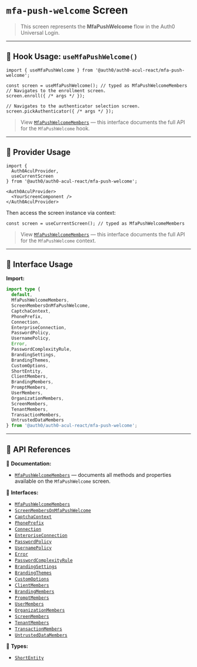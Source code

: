 # `mfa-push-welcome` Screen

> This screen represents the **MfaPushWelcome** flow in the Auth0 Universal Login.

---

## 🔹 Hook Usage: `useMfaPushWelcome()`

```tsx
import { useMfaPushWelcome } from '@auth0/auth0-acul-react/mfa-push-welcome';

const screen = useMfaPushWelcome(); // typed as MfaPushWelcomeMembers
// Navigates to the enrollment screen.
screen.enroll({ /* args */ });

// Navigates to the authenticator selection screen.
screen.pickAuthenticator({ /* args */ });
```

> View [`MfaPushWelcomeMembers`](https://auth0.github.io/universal-login/interfaces/Classes.MfaPushWelcomeMembers.html) — this interface documents the full API for the `MfaPushWelcome` hook.

---

## 🔹 Provider Usage

```tsx
import {
  Auth0AculProvider,
  useCurrentScreen
} from '@auth0/auth0-acul-react/mfa-push-welcome';

<Auth0AculProvider>
  <YourScreenComponent />
</Auth0AculProvider>
```

Then access the screen instance via context:

```tsx
const screen = useCurrentScreen(); // typed as MfaPushWelcomeMembers
```

> View [`MfaPushWelcomeMembers`](https://auth0.github.io/universal-login/interfaces/Classes.MfaPushWelcomeMembers.html) — this interface documents the full API for the `MfaPushWelcome` context.

---

## 🔹 Interface Usage

**Import:**

```ts
import type {
  default,
  MfaPushWelcomeMembers,
  ScreenMembersOnMfaPushWelcome,
  CaptchaContext,
  PhonePrefix,
  Connection,
  EnterpriseConnection,
  PasswordPolicy,
  UsernamePolicy,
  Error,
  PasswordComplexityRule,
  BrandingSettings,
  BrandingThemes,
  CustomOptions,
  ShortEntity,
  ClientMembers,
  BrandingMembers,
  PromptMembers,
  UserMembers,
  OrganizationMembers,
  ScreenMembers,
  TenantMembers,
  TransactionMembers,
  UntrustedDataMembers
} from '@auth0/auth0-acul-react/mfa-push-welcome';
```

---

## 🔸 API References

📝 **Documentation:**  
- [`MfaPushWelcomeMembers`](https://auth0.github.io/universal-login/interfaces/Classes.MfaPushWelcomeMembers.html) — documents all methods and properties available on the `MfaPushWelcome` screen.

📃 **Interfaces:**
- [`MfaPushWelcomeMembers`](https://auth0.github.io/universal-login/interfaces/Classes.MfaPushWelcomeMembers.html)
- [`ScreenMembersOnMfaPushWelcome`](https://auth0.github.io/universal-login/interfaces/Classes.ScreenMembersOnMfaPushWelcome.html)
- [`CaptchaContext`](https://auth0.github.io/universal-login/interfaces/Classes.CaptchaContext.html)
- [`PhonePrefix`](https://auth0.github.io/universal-login/interfaces/Classes.PhonePrefix.html)
- [`Connection`](https://auth0.github.io/universal-login/interfaces/Classes.Connection.html)
- [`EnterpriseConnection`](https://auth0.github.io/universal-login/interfaces/Classes.EnterpriseConnection.html)
- [`PasswordPolicy`](https://auth0.github.io/universal-login/interfaces/Classes.PasswordPolicy.html)
- [`UsernamePolicy`](https://auth0.github.io/universal-login/interfaces/Classes.UsernamePolicy.html)
- [`Error`](https://auth0.github.io/universal-login/interfaces/Classes.Error.html)
- [`PasswordComplexityRule`](https://auth0.github.io/universal-login/interfaces/Classes.PasswordComplexityRule.html)
- [`BrandingSettings`](https://auth0.github.io/universal-login/interfaces/Classes.BrandingSettings.html)
- [`BrandingThemes`](https://auth0.github.io/universal-login/interfaces/Classes.BrandingThemes.html)
- [`CustomOptions`](https://auth0.github.io/universal-login/interfaces/Classes.CustomOptions.html)
- [`ClientMembers`](https://auth0.github.io/universal-login/interfaces/Classes.ClientMembers.html)
- [`BrandingMembers`](https://auth0.github.io/universal-login/interfaces/Classes.BrandingMembers.html)
- [`PromptMembers`](https://auth0.github.io/universal-login/interfaces/Classes.PromptMembers.html)
- [`UserMembers`](https://auth0.github.io/universal-login/interfaces/Classes.UserMembers.html)
- [`OrganizationMembers`](https://auth0.github.io/universal-login/interfaces/Classes.OrganizationMembers.html)
- [`ScreenMembers`](https://auth0.github.io/universal-login/interfaces/Classes.ScreenMembers.html)
- [`TenantMembers`](https://auth0.github.io/universal-login/interfaces/Classes.TenantMembers.html)
- [`TransactionMembers`](https://auth0.github.io/universal-login/interfaces/Classes.TransactionMembers.html)
- [`UntrustedDataMembers`](https://auth0.github.io/universal-login/interfaces/Classes.UntrustedDataMembers.html)


📃 **Types:**
- [`ShortEntity`](https://auth0.github.io/universal-login/types/Classes.ShortEntity.html)
